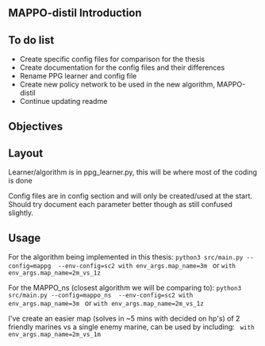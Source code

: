 MAPPO-distil Introduction
------------


To do list
------------
* Create specific config files for comparison for the thesis
* Create documentation for the config files and their differences
* Rename PPG learner and config file 
* Create new policy network to be used in the new algorithm, MAPPO-distil
* Continue updating readme

Objectives
------------

Layout
------------
Learner/algorithm is in ppg_learner.py, this will be where most of the coding is done

Config files are in config section and will only be created/used at the start. Should try document each parameter better though as still confused slightly.

Usage
------------

For the algorithm being implemented in this thesis: 
`python3 src/main.py --config=mappg  --env-config=sc2 with env_args.map_name=3m ` or ` with env_args.map_name=2m_vs_1z `

For the MAPPO_ns (closest algorithm we will be comparing to): 
`python3 src/main.py --config=mappo_ns  --env-config=sc2 with env_args.map_name=3m ` or ` with env_args.map_name=2m_vs_1z `

I've create an easier map (solves in ~5 mins with decided on hp's) of 2 friendly marines vs a single enemy marine, can be used by including: `  with env_args.map_name=2m_vs_1m `

